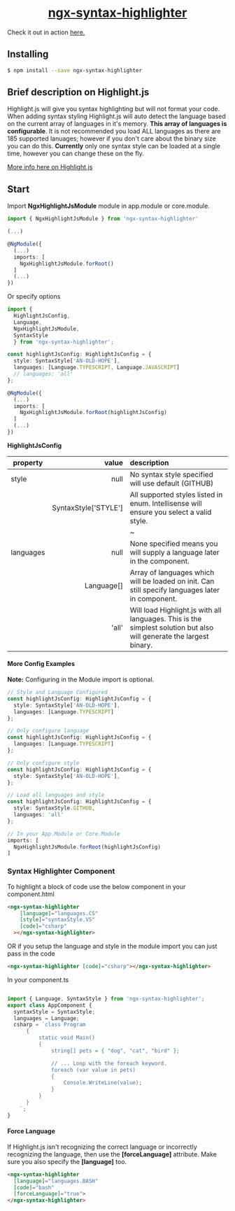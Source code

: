 <a href="https://ryanehrler.github.io/ngx-syntax-highlighter/">
  <h1 align="center">ngx-syntax-highlighter</h1>
<a/>
Check it out in action <a href="https://ryanehrler.github.io/ngx-syntax-highlighter/">here.</a>

## Installing

```bash
$ npm install --save ngx-syntax-highlighter
```
## Brief description on Highlight.js
Highlight.js will give you syntax highlighting but will not format your code.  When adding 
syntax styling Highlight.js will auto detect the language based on the current array of 
languages in it's memory.  **This array of languages is configurable**.  It is not recommended
you load ALL languages as there are 185 supported lanuages; however if you don't care about the
binary size you can do this.  **Currently** only one syntax style can be loaded at a single time,
however you can change these on the fly.

<a href="https://highlightjs.org/">More info here on Highlight.js</a>

## Start

Import **NgxHighlightJsModule** module in app.module or core.module.

```typescript
import { NgxHighlightJsModule } from 'ngx-syntax-highlighter'

(...)

@NgModule({
  (...)
  imports: [
    NgxHighlightJsModule.forRoot()
  ]
  (...)
})
```

Or specify options

```typescript
import {
  HighlightJsConfig,
  Language,
  NgxHighlightJsModule,
  SyntaxStyle
  } from 'ngx-syntax-highlighter';

const highlightJsConfig: HighlightJsConfig = {
  style: SyntaxStyle['AN-OLD-HOPE'],
  languages: [Language.TYPESCRIPT, Language.JAVASCRIPT]
  // languages: 'all'
};

@NgModule({
  (...)
  imports: [
    NgxHighlightJsModule.forRoot(highlightJsConfig)
  ]
  (...)
})
```

**HighlightJsConfig**

| property  |                value | description                                                                                                         |
| --------- | -------------------: | :------------------------------------------------------------------------------------------------------------------ |
| style     |                 null | No syntax style specified will use default (GITHUB)                                                                 |
|           | SyntaxStyle['STYLE'] | All supported styles listed in enum. Intellisense will ensure you select a valid style.                             |
|           |                      | ~                                                                                                                   |
| languages |                 null | None specified means you will supply a language later in the component.                                             |
|           |           Language[] | Array of languages which will be loaded on init. Can still specify languages later in component.                    |
|           |                'all' | Will load Highlight.js with all languages. This is the simplest solution but also will generate the largest binary. |

#### More Config Examples
**Note:** Configuring in the Module import is optional.

```typescript
// Style and Language Configured
const highlightJsConfig: HighlightJsConfig = {
  style: SyntaxStyle['AN-OLD-HOPE'],
  languages: [Language.TYPESCRIPT]
};

// Only configure language
const highlightJsConfig: HighlightJsConfig = {
  languages: [Language.TYPESCRIPT]
};

// Only configure style
const highlightJsConfig: HighlightJsConfig = {
  style: SyntaxStyle['AN-OLD-HOPE'],
};

// Load all languages and style
const highlightJsConfig: HighlightJsConfig = {
  style: SyntaxStyle.GITHUB,
  languages: 'all'
};

// In your App.Module or Core.Module
imports: [
  NgxHighlightJsModule.forRoot(highlightJsConfig)
]
```

### Syntax Highlighter Component
To highlight a block of code use the below component in your component.html

```html
<ngx-syntax-highlighter
    [language]="languages.CS"
    [style]="syntaxStyle.VS"
    [code]="csharp"
  ></ngx-syntax-highlighter>
```

OR if you setup the language and style in the module import you can just pass in the code

```html
<ngx-syntax-highlighter [code]="csharp"></ngx-syntax-highlighter>
```

In your component.ts
```typescript

import { Language, SyntaxStyle } from 'ngx-syntax-highlighter';
export class AppComponent {
  syntaxStyle = SyntaxStyle;
  languages = Language;
  csharp = `class Program
      {
          static void Main()
          {
              string[] pets = { "dog", "cat", "bird" };

              // ... Loop with the foreach keyword.
              foreach (var value in pets)
              {
                  Console.WriteLine(value);
              }
          }
      }
    `;
}
```

#### Force Language
If Highlight.js isn't recognizing the correct language or incorrectly recognizing the language, then use the **[forceLanguage]** attribute.  Make sure you also specify the **[language]** too.

```html
<ngx-syntax-highlighter 
  [language]="languages.BASH" 
  [code]="bash" 
  [forceLanguage]="true">
</ngx-syntax-highlighter>
```
